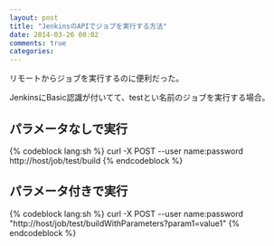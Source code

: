 ```yaml
---
layout: post
title: "JenkinsのAPIでジョブを実行する方法"
date: 2014-03-26 00:02
comments: true
categories:
---
```


リモートからジョブを実行するのに便利だった。

JenkinsにBasic認識が付いてて、testとい名前のジョブを実行する場合。

## パラメータなしで実行

{% codeblock lang:sh %}
curl -X POST --user name:password http://host/job/test/build
{% endcodeblock %}

## パラメータ付きで実行

{% codeblock lang:sh %}
curl -X POST --user name:password "http://host/job/test/buildWithParameters?param1=value1"
{% endcodeblock %}
